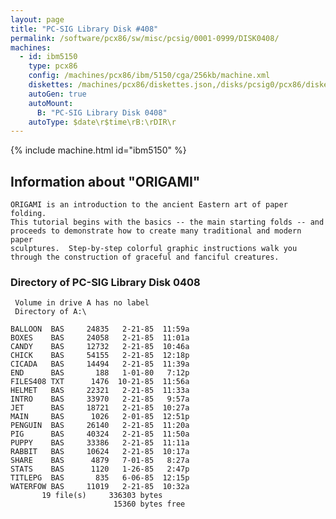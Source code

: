 ```yaml
---
layout: page
title: "PC-SIG Library Disk #408"
permalink: /software/pcx86/sw/misc/pcsig/0001-0999/DISK0408/
machines:
  - id: ibm5150
    type: pcx86
    config: /machines/pcx86/ibm/5150/cga/256kb/machine.xml
    diskettes: /machines/pcx86/diskettes.json,/disks/pcsig0/pcx86/diskettes.json
    autoGen: true
    autoMount:
      B: "PC-SIG Library Disk 0408"
    autoType: $date\r$time\rB:\rDIR\r
---
```


{% include machine.html id="ibm5150" %}

## Information about "ORIGAMI"

    ORIGAMI is an introduction to the ancient Eastern art of paper folding.
    This tutorial begins with the basics -- the main starting folds -- and
    proceeds to demonstrate how to create many traditional and modern paper
    sculptures.  Step-by-step colorful graphic instructions walk you
    through the construction of graceful and fanciful creatures.

### Directory of PC-SIG Library Disk 0408

     Volume in drive A has no label
     Directory of A:\

    BALLOON  BAS     24835   2-21-85  11:59a
    BOXES    BAS     24058   2-21-85  11:01a
    CANDY    BAS     12732   2-21-85  10:46a
    CHICK    BAS     54155   2-21-85  12:18p
    CICADA   BAS     14494   2-21-85  11:39a
    END      BAS       188   1-01-80   7:12p
    FILES408 TXT      1476  10-21-85  11:56a
    HELMET   BAS     22321   2-21-85  11:33a
    INTRO    BAS     33970   2-21-85   9:57a
    JET      BAS     18721   2-21-85  10:27a
    MAIN     BAS      1026   2-01-85  12:51p
    PENGUIN  BAS     26140   2-21-85  11:20a
    PIG      BAS     40324   2-21-85  11:50a
    PUPPY    BAS     33386   2-21-85  11:11a
    RABBIT   BAS     10624   2-21-85  10:17a
    SHARE    BAS      4879   7-01-85   8:27a
    STATS    BAS      1120   1-26-85   2:47p
    TITLEPG  BAS       835   6-06-85  12:15p
    WATERFOW BAS     11019   2-21-85  10:32a
           19 file(s)     336303 bytes
                           15360 bytes free
